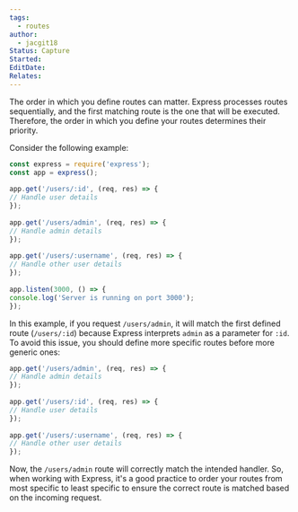 ```yaml
---
tags:
  - routes
author:
  - jacgit18
Status: Capture
Started: 
EditDate: 
Relates:
---
```

The order in which you define routes can matter. Express processes routes sequentially, and the first matching route is the one that will be executed. Therefore, the order in which you define your routes determines their priority.  
  
Consider the following example:  
  
```javascript  
const express = require('express');  
const app = express();  
  
app.get('/users/:id', (req, res) => {  
// Handle user details  
});  
  
app.get('/users/admin', (req, res) => {  
// Handle admin details  
});  
  
app.get('/users/:username', (req, res) => {  
// Handle other user details  
});  
  
app.listen(3000, () => {  
console.log('Server is running on port 3000');  
});  
```  
  
In this example, if you request `/users/admin`, it will match the first defined route (`/users/:id`) because Express interprets `admin` as a parameter for `:id`. To avoid this issue, you should define more specific routes before more generic ones:  
  
```javascript  
app.get('/users/admin', (req, res) => {  
// Handle admin details  
});  
  
app.get('/users/:id', (req, res) => {  
// Handle user details  
});  
  
app.get('/users/:username', (req, res) => {  
// Handle other user details  
});  
```  
  
Now, the `/users/admin` route will correctly match the intended handler. So, when working with Express, it's a good practice to order your routes from most specific to least specific to ensure the correct route is matched based on the incoming request.